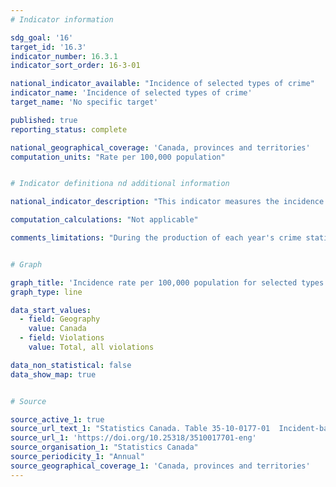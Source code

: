 ```yaml
---
# Indicator information

sdg_goal: '16'
target_id: '16.3'
indicator_number: 16.3.1
indicator_sort_order: 16-3-01

national_indicator_available: "Incidence of selected types of crime"
indicator_name: 'Incidence of selected types of crime'
target_name: 'No specific target'

published: true
reporting_status: complete

national_geographical_coverage: 'Canada, provinces and territories'
computation_units: "Rate per 100,000 population"


# Indicator definitiona nd additional information

national_indicator_description: "This indicator measures the incidence rate of selected types of crime."

computation_calculations: "Not applicable"

comments_limitations: "During the production of each year's crime statistics, data from the previous year are revised to reflect any updates or changes that have been received from the police services."


# Graph

graph_title: 'Incidence rate per 100,000 population for selected types of crime'
graph_type: line

data_start_values:
  - field: Geography
    value: Canada
  - field: Violations
    value: Total, all violations

data_non_statistical: false
data_show_map: true


# Source

source_active_1: true
source_url_text_1: "Statistics Canada. Table 35-10-0177-01  Incident-based crime statistics, by detailed violations, Canada, provinces, territories and Census Metropolitan Areas"
source_url_1: 'https://doi.org/10.25318/3510017701-eng'
source_organisation_1: "Statistics Canada"
source_periodicity_1: "Annual"
source_geographical_coverage_1: 'Canada, provinces and territories'
---
```

